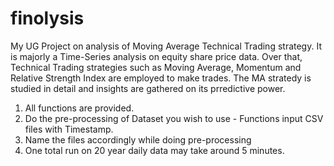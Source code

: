# finolysis
My UG Project on analysis of Moving Average Technical Trading strategy. It is majorly a Time-Series analysis on equity share price data. Over that, Technical Trading strategies such as Moving Average, Momentum and Relative Strength Index are employed to make trades. The MA stratedy is studied in detail and insights are gathered on its prredictive power.

1. All functions are provided.
2. Do the pre-processing of Dataset you wish to use - Functions input CSV files with Timestamp.
3. Name the files accordingly while doing pre-processing
4. One total run on 20 year daily data may take around 5 minutes.
